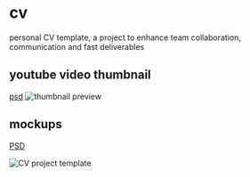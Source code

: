 # cv
personal CV template, a project to enhance team collaboration, communication and fast deliverables 

## youtube video thumbnail
[psd](https://s3.m3ntorship.net/m3ntorshipcom-live/cv-youtube-thumbnail.PSD) 
![thumbnail preview](https://s3.m3ntorship.net/m3ntorshipcom-live/cv-youtube-thumb1.JPG)

## mockups
[PSD](https://drive.google.com/file/d/1y9U-FFLLgJvNGP3JdSQFgXgvdejJPlHO/view?usp=sharing)

![CV project template](https://s3.m3ntorship.net/m3ntorshipcom-live/11.jpg)
